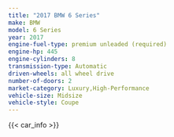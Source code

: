 ```yaml
---
title: "2017 BMW 6 Series"
make: BMW
model: 6 Series
year: 2017
engine-fuel-type: premium unleaded (required)
engine-hp: 445
engine-cylinders: 8
transmission-type: Automatic
driven-wheels: all wheel drive
number-of-doors: 2
market-category: Luxury,High-Performance
vehicle-size: Midsize
vehicle-style: Coupe
---
```


{{< car_info >}}
